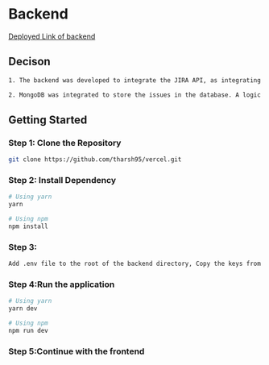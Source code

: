 # Backend

[Deployed Link of backend](https://vercel-indol-rho.vercel.app/api/v1/issue/list)

## Decison 
```bash
1. The backend was developed to integrate the JIRA API, as integrating it directly in the frontend would have exposed the JIRA API token and other sensitive information, also I tried integrating in frontend but encountering a CORS error.
```
```bash
2. MongoDB was integrated to store the issues in the database. A logic was implemented to fetch issues from the database if they match those from the JIRA API. If new issues are added in JIRA, they are saved in MongoDB and then fetched from the database, without any deduplication of issues.
```
## Getting Started

### Step 1: Clone the Repository

```bash
git clone https://github.com/tharsh95/vercel.git
```

### Step 2: Install Dependency
```bash
# Using yarn
yarn

# Using npm
npm install
```
### Step 3:
```bash
Add .env file to the root of the backend directory, Copy the keys from .env.example and fill the desired values
```

### Step 4:Run the application
```bash
# Using yarn
yarn dev

# Using npm
npm run dev
```

### Step 5:Continue with the frontend
